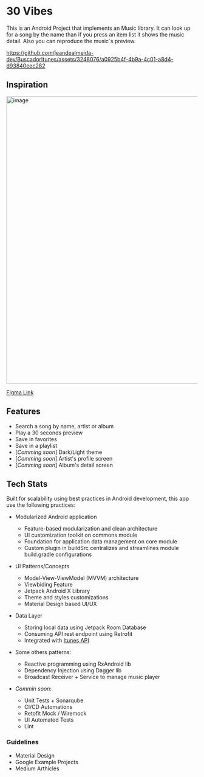 # 30 Vibes

This is an Android Project that implements an Music library. It can look up for a song by the name than if you press an item list it shows the music detail. Also you can reproduce the music`s preview. 

https://github.com/jeandealmeida-dev/BuscadorItunes/assets/3248076/a0925b4f-4b9a-4c01-a8d4-d93840eec282

## Inspiration

<img width="756" alt="image" src="https://github.com/jeandealmeida-dev/BuscadorItunes/assets/3248076/efabdae9-6e11-4af3-bfdb-cd913becf9af">

[Figma Link](https://www.figma.com/design/WtDm4N04po4gl6RcSVVL2l/30-Vibes?node-id=0-1&t=S2eWnn1qsiTOtQp0-1)

## Features 

- Search a song by name, artist or album
- Play a 30 seconds preview
- Save in favorites
- Save in a playlist
- [_Comming soon_] Dark/Light theme
- [_Comming soon_] Artist's profile screen
- [_Comming soon_] Album's detail screen

## Tech Stats

Built for scalability using best practices in Android development, this app use the following practices:

- Modularized Android application
  - Feature-based modularization and clean architecture
  - UI customization toolkit on commons module
  - Foundation for application data management on core module
  - Custom plugin in buildSrc centralizes and streamlines module build.gradle configurations

- UI Patterns/Concepts
  - Model-View-ViewModel (MVVM) architecture
  - Viewbiding Feature
  - Jetpack Android X Library
  - Theme and styles customizations
  - Material Design based UI/UX
  
- Data Layer
  - Storing local data using Jetpack Room Database
  - Consuming API rest endpoint using Retrofit
  - Integrated with [Itunes API](https://developer.apple.com/library/archive/documentation/AudioVideo/Conceptual/iTuneSearchAPI/index.html#//apple_ref/doc/uid/TP40017632-CH3-SW1)
 
- Some others patterns: 
  - Reactive programming using RxAndroid lib
  - Dependency Injection using Dagger lib
  - Broadcast Receiver + Service to manage music player

- _Commin soon_:
  - Unit Tests + Sonarqube
  - CI/CD Automations
  - Retofit Mock / Wiremock
  - UI Automated Tests
  - Lint

### Guidelines
- Material Design
- Google Example Projects
- Medium Arthicles 
